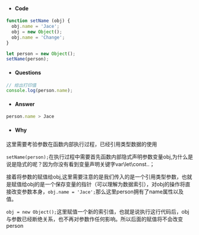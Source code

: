 * #### Code  
```javascript
function setName (obj) {
  obj.name = 'Jace';
  obj = new Object();
  obj.name = 'Change';
}

let person = new Object();
setName(person);
```     

* #### Questions

```javascript
// 给出打印值
console.log(person.name);
```    

* #### Answer 

```javascript
person.name > Jace
```     

* #### Why

这里需要考验参数在函数内部执行过程，已经引用类型数据的使用

`setName(person);`在执行过程中需要首先函数内部隐式声明参数变量obj,为什么是说是隐式的呢？因为你没有看到变量声明关键字var\let\const..；   

接着将参数的赋值给obj,这里需要注意的是我们传入的是一个引用类型参数，也就是赋值给obj的是一个保存变量的指针（可以理解为数据索引），对obj的操作将直接改变参数本身，`obj.name = 'Jace';`那么这里person拥有了name属性以及值。    

`obj = new Object();`这里赋值一个新的索引值，也就是说执行这行代码后，obj与参数已经断绝关系，也不再对参数作任何影响。所以后面的赋值将不会改变person


  